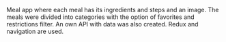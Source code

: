 Meal app where each meal has its ingredients and steps and an image. The meals were divided into categories with the option of favorites and restrictions filter. An own API with data was also created. Redux and navigation are used.